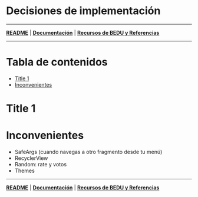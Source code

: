 # Decisiones de implementación

---

**[README](../README.md)** | **[Documentación](root.md)** | **[Recursos de BEDU y Referencias](resources.md)**

---

# Tabla de contenidos
- [Title 1](#title-1)
- [Inconvenientes](#inconvenientes)

# Title 1

# Inconvenientes
- SafeArgs (cuando navegas a otro fragmento desde tu menú)
- RecyclerView
- Random: rate y votos
- Themes

---

**[README](../README.md)** | **[Documentación](root.md)** | **[Recursos de BEDU y Referencias](resources.md)**
